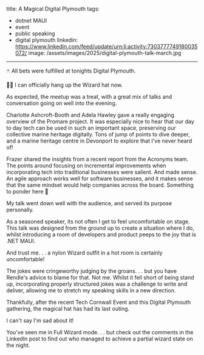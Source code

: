 title: A Magical Digital Plymouth
tags:
  - dotnet MAUI
  - event
  - public speaking
  - digital plymouth
linkedin: https://www.linkedin.com/feed/update/urn:li:activity:7303777749180035072/
image: /assets/images/2025/digital-plymouth-talk-march.jpg
---

🃏 All bets were fulfilled at tonights Digital Plymouth.

🧙‍♂️ I can officially hang up the Wizard hat now.

As expected, the meetup was a treat, with a great mix of talks and conversation going on well into the evening.

Charlotte Ashcroft-Booth and Adela Hawley gave a really engaging overview of the Promare project. It was especially nice to hear that our day to day tech can be used in such an important space, preserving our collective marine heritage digitally. Tons of jump of points to dive deeper, and a marine heritage centre in Devonport to explore that I've never heard of!

Frazer shared the insights from a recent report from the Acronyms team. The points around focusing on incremental improvements when incorporating tech into traditional businesses were salient. And made sense. An agile approach works well for software businesses, and it makes sense that the same mindset would help companies across the board. Something to ponder here 🤔

My talk went down well with the audience, and served its purpose personally.

As a seasoned speaker, its not often I get to feel uncomfortable on stage. This talk was designed from the ground up to create a situation where I do, whilst introducing a room of developers and product peeps to the joy that is .NET MAUI.

And trust me. . . a nylon Wizard outfit in a hot room is certainly uncomfortable!

The jokes were cringeworthy judging by the groans. . . but you have Rendle's advice to blame for that. Not me. Whilst it fell short of being stand up, incorporating properly structured jokes was a challenge to write and deliver, allowing me to stretch my speaking skills in a new direction.

Thankfully, after the recent Tech Cornwall Event and this Digital Plymouth gathering, the magical hat has had its last outing. 

I can't say I'm sad about it! 

You've seen me in Full Wizard mode. . . but check out the comments in the LinkedIn post to find out who managed to achieve a partial wizard state on the night.
